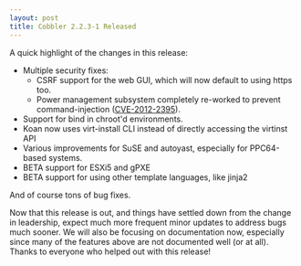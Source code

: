 ```yaml
---
layout: post
title: Cobbler 2.2.3-1 Released
---
```

A quick highlight of the changes in this release:

* Multiple security fixes:
  * CSRF support for the web GUI, which will now default to using https too.
  * Power management subsystem completely re-worked to prevent command-injection ([CVE-2012-2395](https://access.redhat.com/security/cve/CVE-2012-2395)).
* Support for bind in chroot'd environments.
* Koan now uses virt-install CLI instead of directly accessing the virtinst API
* Various improvements for SuSE and autoyast, especially for PPC64-based systems.
* BETA support for ESXi5 and gPXE
* BETA support for using other template languages, like jinja2

And of course tons of bug fixes.

Now that this release is out, and things have settled down from the change in leadership, expect much more frequent minor updates to address bugs much sooner. We will also be focusing on documentation now, especially since many of the features above are not documented well (or at all). Thanks to everyone who helped out with this release!
